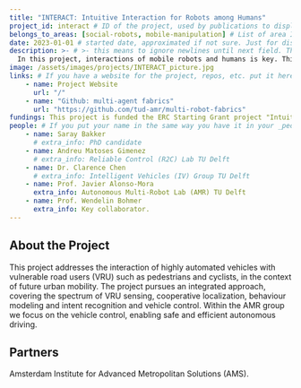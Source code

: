 ```yaml
---
title: "INTERACT: Intuitive Interaction for Robots among Humans"
project_id: interact # ID of the project, used by publications to display in this project.
belongs_to_areas: [social-robots, mobile-manipulation] # List of area IDs, separated by commas.
date: 2023-01-01 # started date, approximated if not sure. Just for display purposes and ordering
description: >- # >- this means to ignore newlines until next field. This is the project description, displayed in the project's card"
  In this project, interactions of mobile robots and humans is key. This concept is considered on multiple spatio-temporal granularities ranging from individual interactions to the macro interaction of a robot fleet with humans, and from short term (local) to long term (global) effects of the interaction. 
image: /assets/images/projects/INTERACT_picture.jpg
links: # If you have a website for the project, repos, etc. put it here.
    - name: Project Website
      url: "/"
    - name: "Github: multi-agent fabrics"
      url: "https://github.com/tud-amr/multi-robot-fabrics"
fundings: This project is funded the ERC Starting Grant project "Intuitive Interaction for Humans among Robots (INTERACT)". 
people: # If you put your name in the same way you have it in your _people entry, your preferred link will be added. extra_info is optional.
    - name: Saray Bakker 
      # extra_info: PhD candidate
    - name: Andreu Matoses Gimenez
      # extra_info: Reliable Control (R2C) Lab TU Delft
    - name: Dr. Clarence Chen
      # extra_info: Intelligent Vehicles (IV) Group TU Delft
    - name: Prof. Javier Alonso-Mora
      extra_info: Autonomous Multi-Robot Lab (AMR) TU Delft
    - name: Prof. Wendelin Bohmer 
      extra_info: Key collaborator.
---
```

<!-- Here you put the main body of the page, in markdown. You can also mix in html, or change this .md to .html -->
<!-- The fields of People, Funding, Links and Publications will be generated automatically -->

## About the Project

This project addresses the interaction of highly automated vehicles with vulnerable road users (VRU) such as pedestrians and cyclists, in the context of future urban mobility. The project pursues an integrated approach, covering the spectrum of VRU sensing, cooperative localization, behaviour modeling and intent recognition and vehicle control. Within the AMR group we focus on the vehicle control, enabling safe and efficient autonomous driving.

## Partners

Amsterdam Institute for Advanced Metropolitan Solutions (AMS). 
